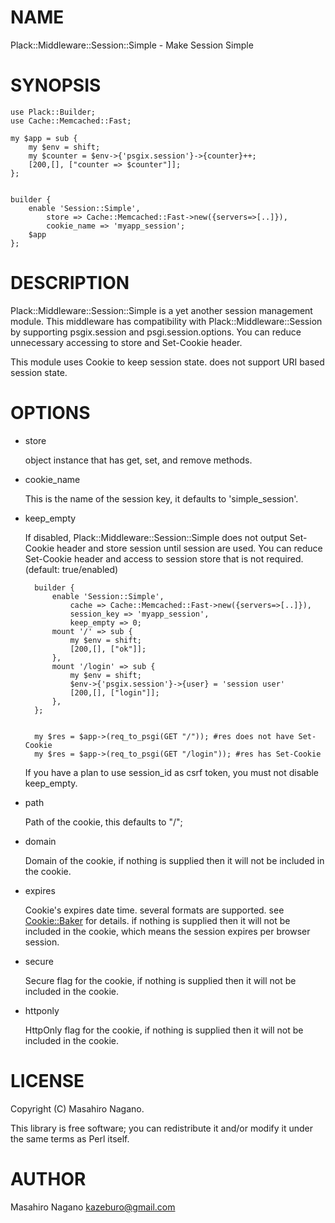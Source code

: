 # NAME

Plack::Middleware::Session::Simple - Make Session Simple

# SYNOPSIS

    use Plack::Builder;
    use Cache::Memcached::Fast;

    my $app = sub {
        my $env = shift;
        my $counter = $env->{'psgix.session'}->{counter}++;
        [200,[], ["counter => $counter"]];
    };
    

    builder {
        enable 'Session::Simple',
            store => Cache::Memcached::Fast->new({servers=>[..]}),
            cookie_name => 'myapp_session';
        $app
    };



# DESCRIPTION

Plack::Middleware::Session::Simple is a yet another session management module.
This middleware has compatibility with Plack::Middleware::Session by
supporting psgix.session and psgi.session.options. 
You can reduce unnecessary accessing to store and Set-Cookie header.

This module uses Cookie to keep session state. does not support URI based session state.

# OPTIONS

- store

    object instance that has get, set, and remove methods.

- cookie\_name

    This is the name of the session key, it defaults to 'simple\_session'.

- keep\_empty

    If disabled, Plack::Middleware::Session::Simple does not output Set-Cookie header and store session until session are used. You can reduce Set-Cookie header and access to session store that is not required. (default: true/enabled)

        builder {
            enable 'Session::Simple',
                cache => Cache::Memcached::Fast->new({servers=>[..]}),
                session_key => 'myapp_session',
                keep_empty => 0;
            mount '/' => sub {
                my $env = shift;
                [200,[], ["ok"]];
            },
            mount '/login' => sub {
                my $env = shift;
                $env->{'psgix.session'}->{user} = 'session user'
                [200,[], ["login"]];
            },
        };
        

        my $res = $app->(req_to_psgi(GET "/")); #res does not have Set-Cookie    
        my $res = $app->(req_to_psgi(GET "/login")); #res has Set-Cookie

    If you have a plan to use session\_id as csrf token, you must not disable keep\_empty.

- path

    Path of the cookie, this defaults to "/";

- domain

    Domain of the cookie, if nothing is supplied then it will not be included in the cookie.

- expires

    Cookie's expires date time. several formats are supported. see [Cookie::Baker](http://search.cpan.org/perldoc?Cookie::Baker) for details.
    if nothing is supplied then it will not be included in the cookie, which means the session expires per browser session.

- secure

    Secure flag for the cookie, if nothing is supplied then it will not be included in the cookie.

- httponly

    HttpOnly flag for the cookie, if nothing is supplied then it will not be included in the cookie.

# LICENSE

Copyright (C) Masahiro Nagano.

This library is free software; you can redistribute it and/or modify
it under the same terms as Perl itself.

# AUTHOR

Masahiro Nagano <kazeburo@gmail.com>
